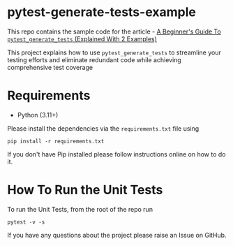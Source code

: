 # pytest-generate-tests-example

This repo contains the sample code for the article - [A Beginner's Guide To `pytest_generate_tests` (Explained With 2 Examples)](https://pytest-with-eric.com/introduction/pytest-generate-tests/)

This project explains how to use `pytest_generate_tests` to streamline your testing efforts and eliminate redundant code while achieving comprehensive test coverage

# Requirements
* Python (3.11+)

Please install the dependencies via the `requirements.txt` file using 
```commandline
pip install -r requirements.txt
```
If you don't have Pip installed please follow instructions online on how to do it.

# How To Run the Unit Tests
To run the Unit Tests, from the root of the repo run
```commandline
pytest -v -s
```

If you have any questions about the project please raise an Issue on GitHub. 